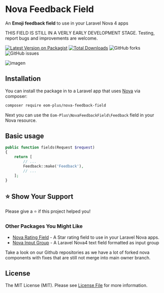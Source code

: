 # Nova Feedback Field

An **Emoji feedback field** to use in your Laravel Nova 4 apps

THIS FIELD IS STILL IN A VERLY EARLY DEVELOPMENT STAGE. Testing, report bugs and improvements are welcome.

[![Latest Version on Packagist](https://img.shields.io/packagist/v/operativeit/nova-feedback-field.svg?style=flat-square)](https://packagist.org/packages/operativeit/nova-rating-field)
[![Total Downloads](https://img.shields.io/packagist/dt/operativeit/nova-feedback-field.svg?style=flat-square)](https://packagist.org/packages/operativeit/nova-rating-field)
![GitHub forks](https://img.shields.io/github/forks/operativeit/nova-feedback-field)
![GitHub issues](https://img.shields.io/github/issues/operativeit/nova-feedback-field)

![imagen](https://github.com/operativeit/nova-feedback-field/assets/188766/82a4115c-ab08-439f-b858-1266536fd5c2)


## Installation

You can install the package in to a Laravel app that uses [Nova](https://nova.laravel.com) via composer:

```bash
composer require eom-plus/nova-feedback-field
```

Next you can use the `Eom-Plus\NovaFeedbackField\Feedback` field in your Nova resource.

## Basic usage

```php
public function fields(Request $request)
{
    return [
        // ...
        Feedback::make('Feedback'),
        // ...
    ];
}
```

## ⭐️ Show Your Support

Please give a ⭐️ if this project helped you!

### Other Packages You Might Like

- [Nova Rating Field](https://github.com/operativeit/nova-rating-field) - A Star rating field to use in your Laravel Nova apps.
- [Nova Input Group](https://github.com/operativeit/nova-input-group) - A Laravel Nova4 text field formatted as input group

Take a look on our Github repositories as we have a lot of forked nova components with fixes that are still not merge into main owner branch.

## License

The MIT License (MIT). Please see [License File](https://raw.githubusercontent.com/dcasia/nova-welcome-card/master/LICENSE) for more information.
